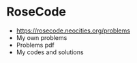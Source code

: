 # RoseCode

- https://rosecode.neocities.org/problems
- My own problems
- Problems pdf
- My codes and solutions
